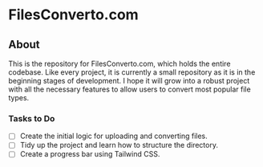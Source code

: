 # FilesConverto.com

## About

This is the repository for FilesConverto.com, which holds the entire codebase. Like every project, it is currently a small repository as it is in the beginning stages of development. I hope it will grow into a robust project with all the necessary features to allow users to convert most popular file types.

### Tasks to Do

- [ ] Create the initial logic for uploading and converting files.
- [ ] Tidy up the project and learn how to structure the directory.
- [ ] Create a progress bar using Tailwind CSS.
